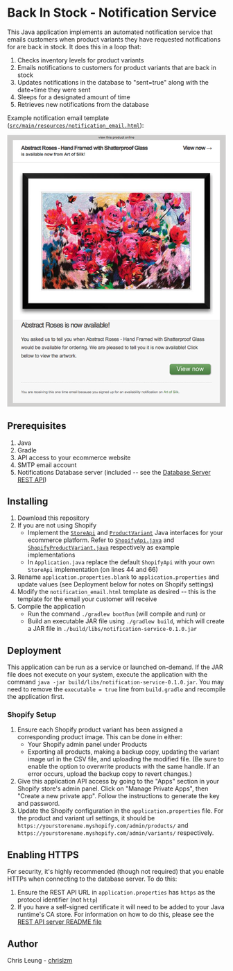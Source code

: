 # Back In Stock - Notification Service

This Java application implements an automated notification service that emails customers when product variants they have requested notifications for are back in stock. It does this in a loop that:
1. Checks inventory levels for product variants
2. Emails notifications to customers for product variants that are back in stock
3. Updates notifications in the database to "sent=true" along with the date+time they were sent
4. Sleeps for a designated amount of time
5. Retrieves new notifications from the database

Example notification email template ([`src/main/resources/notification_email.html`](src/main/resources/notification_email.html)):

![Example Email Notification](doc/sample.png "Sample Email Notification")

## Prerequisites

1. Java
2. Gradle
3. API access to your ecommerce website
4. SMTP email account
5. Notifications Database server (included -- see the [Database Server REST API](../RestApi))

## Installing

1. Download this repository
2. If you are not using Shopify
    * Implement the [`StoreApi`](../Objects/src/main/java/com/chrisleung/notifications/objects/StoreApi.java) and [`ProductVariant`](../Objects/src/main/java/com/chrisleung/notifications/objects/ProductVariant.java) Java interfaces for your ecommerce platform. Refer to [`ShopifyApi.java`](src/main/java/com/chrisleung/notifications/service/ShopifyApi.java) and [`ShopifyProductVariant.java`](src/main/java/com/chrisleung/notifications/service/ShopifyProductVariant.java) respectively as example implementations
    * In `Application.java` replace the default `ShopifyApi` with your own `StoreApi` implementation (on lines 44 and 66)
5. Rename `application.properties.blank` to `application.properties` and update values (see Deployment below for notes on Shopify settings)
6. Modify the `notification_email.html` template as desired -- this is the template for the email your customer will receive
7. Compile the application
    * Run the command `./gradlew bootRun` (will compile and run) or
    * Build an executable JAR file using `./gradlew build`, which will create a JAR file in `./build/libs/notification-service-0.1.0.jar`

## Deployment

This application can be run as a service or launched on-demand. If the JAR file does not execute on your system, execute the application with the command `java -jar build/libs/notification-service-0.1.0.jar`. You may need to remove the `executable = true` line from `build.gradle` and recompile the application first.

### Shopify Setup
1. Ensure each Shopify product variant has been assigned a corresponding product image. This can be done in either:
    * Your Shopify admin panel under Products
    * Exporting all products, making a backup copy, updating the variant image url in the CSV file, and uploading the modified file. (Be sure to enable the option to overwrite products with the same handle. If an error occurs, upload the backup copy to revert changes.)
2. Give this application API access by going to the "Apps" section in your Shopify store's admin panel. Click on "Manage Private Apps", then "Create a new private app". Follow the instructions to generate the key and password.
3. Update the Shopify configuration in the `application.properties` file. For the product and variant url settings, it should be `https://yourstorename.myshopify.com/admin/products/` and `https://yourstorename.myshopify.com/admin/variants/` respectively.

## Enabling HTTPS

For security, it's highly recommended (though not required) that you enable HTTPs when connecting to the database server. To do this:
1. Ensure the REST API URL in `application.properties` has `https` as the protocol identifier (not `http`)
2. If you have a self-signed certificate it will need to be added to your Java runtime's CA store. For information on how to do this, please see the [REST API server README file](../RestApi/README.md)

## Author

Chris Leung - [chrislzm](https://github.com/chrislzm)
